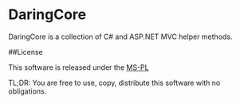 DaringCore
==========

DaringCore is a collection of C# and ASP.NET MVC helper methods.

##License

This software is released under the [MS-PL](http://opensource.org/licenses/ms-pl)

TL;DR: You are free to use, copy, distribute this software with no obligations.
